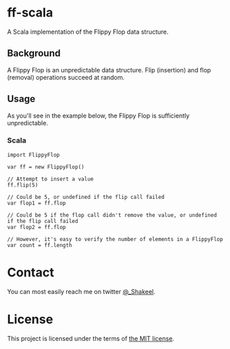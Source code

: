 # ff-scala
A Scala implementation of the Flippy Flop data structure.

## Background

A Flippy Flop is an unpredictable data structure.
Flip (insertion) and flop (removal) operations succeed at random.

## Usage

As you'll see in the example below, the Flippy Flop is sufficiently unpredictable.

### Scala
```
import FlippyFlop

var ff = new FlippyFlop()

// Attempt to insert a value
ff.flip(5)

// Could be 5, or undefined if the flip call failed
var flop1 = ff.flop

// Could be 5 if the flop call didn't remove the value, or undefined if the flip call failed
var flop2 = ff.flop

// However, it's easy to verify the number of elements in a FlippyFlop
var count = ff.length

```

# Contact

You can most easily reach me on twitter [@_Shakeel](http://twitter.com/_Shakeel).

# License

This project is licensed under the terms of [the MIT license](LICENSE).
